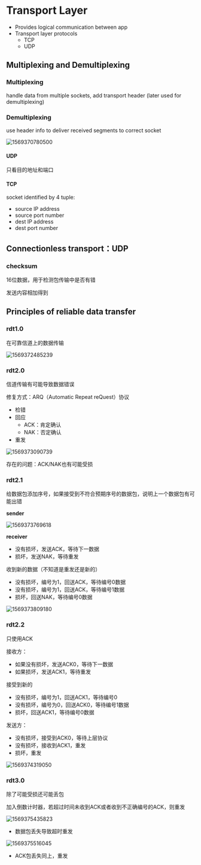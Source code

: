 # Transport Layer

- Provides logical communication between app
- Transport layer protocols
  - TCP
  - UDP

## Multiplexing and Demultiplexing

### Multiplexing

handle data from multiple sockets, add transport header (later used for demultiplexing)

### Demultiplexing

use header info to deliver received segments to correct socket

![1569370780500](ch3.assets/1569370780500.png)

#### UDP

只看目的地址和端口

#### TCP

socket identified by 4 tuple:

- source IP address
- source port number
- dest IP address
- dest port number

## Connectionless transport：UDP

### checksum

16位数据，用于检测包传输中是否有错

发送内容相加得到



## Principles of reliable data transfer

### rdt1.0

在可靠信道上的数据传输

![1569372485239](ch3.assets/1569372485239.png)

### rdt2.0

信道传输有可能导致数据错误

修复方式：ARQ（Automatic Repeat reQuest）协议

- 检错
- 回应
  - ACK：肯定确认
  - NAK：否定确认
- 重发

![1569373090739](ch3.assets/1569373090739.png)

存在的问题：ACK/NAK也有可能受损

### rdt2.1

给数据包添加序号，如果接受到不符合预期序号的数据包，说明上一个数据包有可能出错

**sender**

![1569373769618](ch3.assets/1569373769618.png)

**receiver**

- 没有损坏，发送ACK，等待下一数据
- 损坏，发送NAK，等待重发

收到新的数据（不知道是重发还是新的）

- 没有损坏，编号为1，回送ACK，等待编号0数据
- 没有损坏，编号为1，回送ACK，等待编号1数据
- 损坏，回送NAK，等待编号0数据

![1569373809180](ch3.assets/1569373809180.png)

### rdt2.2

只使用ACK

接收方：

- 如果没有损坏，发送ACK0，等待下一数据
- 如果损坏，发送ACK1，等待重发

接受到新的

- 没有损坏，编号为1，回送ACK1，等待编号0
- 没有损坏，编号为0，回送ACK0，等待编号1数据
- 损坏，回送ACK1，等待编号0数据

发送方：

- 没有损坏，接受到ACK0，等待上层协议
- 没有损坏，接收到ACK1，重发
- 损坏，重发

![1569374319050](ch3.assets/1569374319050.png)

### rdt3.0

除了可能受损还可能丢包

加入倒数计时器，若超过时间未收到ACK或者收到不正确编号的ACK，则重发

![1569375435823](ch3.assets/1569375435823.png)

- 数据包丢失导致超时重发

![1569375516045](ch3.assets/1569375516045.png)

- ACK包丢失同上，重发



